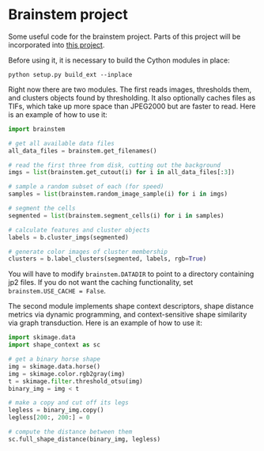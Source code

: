 Brainstem project
=================

Some useful code for the brainstem project. Parts of this project will be incorporated into [this project](https://github.com/mistycheney/registration).

Before using it, it is necessary to build the Cython modules in place:

    python setup.py build_ext --inplace

Right now there are two modules. The first reads images, thresholds them, and clusters objects found by thresholding. It also optionally caches files as TIFs, which take up more space than JPEG2000 but are faster to read. Here is an example of how to use it:

```python
import brainstem

# get all available data files
all_data_files = brainstem.get_filenames()

# read the first three from disk, cutting out the background
imgs = list(brainstem.get_cutout(i) for i in all_data_files[:3])

# sample a random subset of each (for speed)
samples = list(brainstem.random_image_sample(i) for i in imgs)

# segment the cells
segmented = list(brainstem.segment_cells(i) for i in samples)

# calculate features and cluster objects
labels = b.cluster_imgs(segmented)

# generate color images of cluster membership
clusters = b.label_clusters(segmented, labels, rgb=True)

````

You will have to modify ``brainstem.DATADIR`` to point to a directory containing jp2 files. If you do not want the caching functionality, set ``brainstem.USE_CACHE = False``.

The second module implements shape context descriptors, shape distance metrics via dynamic programming, and context-sensitive shape similarity via graph transduction. Here is an example of how to use it:

```python
import skimage.data
import shape_context as sc

# get a binary horse shape
img = skimage.data.horse()
img = skimage.color.rgb2gray(img)
t = skimage.filter.threshold_otsu(img)
binary_img = img < t

# make a copy and cut off its legs
legless = binary_img.copy()
legless[200:, 200:] = 0

# compute the distance between them
sc.full_shape_distance(binary_img, legless)
```
